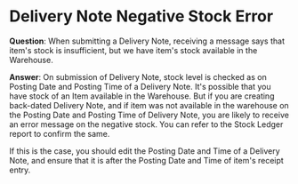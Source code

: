 
# Delivery Note Negative Stock Error



**Question**: When submitting a Delivery Note, receiving a message says that item's stock is insufficient, but we have item's stock available in the Warehouse.


**Answer**: On submission of Delivery Note, stock level is checked as on Posting Date and Posting Time of a Delivery Note. It's possible that you have stock of an Item available in the Warehouse. But if you are creating back-dated Delivery Note, and if item was not available in the warehouse on the Posting Date and Posting Time of Delivery Note, you are likely to receive an error message on the negative stock. You can refer to the Stock Ledger report to confirm the same.


If this is the case, you should edit the Posting Date and Time of a Delivery Note, and ensure that it is after the Posting Date and Time of item's receipt entry.




